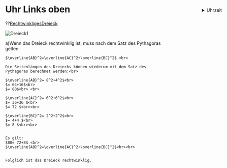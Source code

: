 <!--
author: Christian Golnik

language: de

@style
.lia-effect__circle {
    display: none !important;
}

@onload
window.LIA.settings.font_size = 2
@end

-->

# Uhr Links oben

<div style="position: fixed; right:50px; top:100px;">
   <details>
      <summary> Uhrzeit </summary>
      <div style="text-align:left;padding:1em 0;"> <iframe src="https://www.zeitverschiebung.net/clock-widget-iframe-v2?language=de&size=large&timezone=Europe%2FBerlin" width="100%" height="150" frameborder="0" seamless></iframe> </div>
   </details>
</div>

??[RechtwinkligesDreieck](https://www.geogebra.org/classic/Wpg2jv3g)

![Dreieck1](https://diversewolken.ddns.net/nextcloud/index.php/s/nGWso68tmHPCe79/download) 

a)Wenn das Dreieck rechtwinklig ist, muss nach dem Satz des Pythagoras gelten:<br>

    $\overline{AB}^2=\overline{AC}^2+\overline{BC}^2$ <br>
    
    Die Seitenlängen des Dreiecks können wiederum mit dem Satz des Pythagoras berechnet werden:<br>
    
    $\overline{AB}^2= 8^2+4^2$<br>
    $= 64+16$<br>
    $= 80$<br> <br>

    $\overline{AC}^2= 6^2+6^2$<br>
    $= 36+36 $<br>
    $= 72 $<br><br>

    $\overline{BC}^2= 2^2+2^2$<br>
    $= 4+4 $<br>
    $= 8 $<br><br>
    

    Es gilt:
    $80= 72+8$ <br>
    $\overline{AB}^2=\overline{AC}^2+\overline{BC}^2$<br><br>

    
    Folglich ist das Dreieck rechtwinklig.